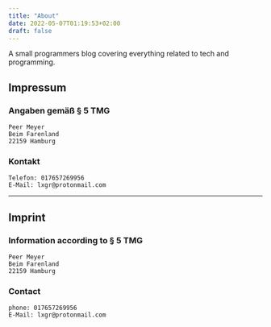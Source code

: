 ```yaml
---
title: "About"
date: 2022-05-07T01:19:53+02:00
draft: false
---
```


A small programmers blog covering everything related to tech and programming.

## Impressum
### Angaben gemäß § 5 TMG
```
Peer Meyer	
Beim Farenland	
22159 Hamburg
```

### Kontakt
```
Telefon: 017657269956	
E-Mail: lxgr@protonmail.com
```

---

## Imprint
### Information according to § 5 TMG
```
Peer Meyer	
Beim Farenland	
22159 Hamburg	
```

### Contact
```
phone: 017657269956	
E-Mail: lxgr@protonmail.com
```
